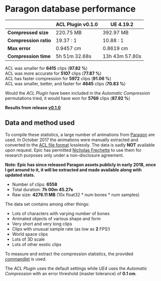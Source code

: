 # Paragon database performance

|         | ACL Plugin v0.1.0 | UE 4.19.2 |
| ------- | -------- | -------- |
| **Compressed size**      | 220.75 MB | 392.97 MB |
| **Compression ratio**    | 19.37 : 1 | 10.88 : 1 |
| **Max error**            | 0.9457 cm | 0.8619 cm |
| **Compression time**     | 5h 51m 32.68s | 13h 43m 57.80s |

ACL was smaller for **6415** clips (**97.82 %**)  
ACL was more accurate for **5107** clips (**77.87 %**)  
ACL has faster compression for **5972** clips (**91.06 %**)  
ACL was smaller, better, and faster for **4645** clips (**70.83 %**)  

Would the *ACL Plugin* have been included in the *Automatic Compression* permutations tried, it would have won for **5766** clips (**87.92 %**)

**Results from release [v0.1.0](https://github.com/nfrechette/acl-ue4-plugin/releases/tag/v0.1.0)**

## Data and method used

To compile these statistics, a large number of animations from [Paragon](https://www.epicgames.com/paragon) are used.
In October 2017 the animations were manually extracted and converted to the [ACL file format](https://github.com/nfrechette/acl/blob/develop/docs/the_acl_file_format.md) losslessly. The data is sadly **NOT** available upon request.
Epic has permitted [Nicholas Frechette](https://github.com/nfrechette) to use them for research purposes only under a non-disclosure agreement.

**Note: Epic has since released Paragon assets publicly in early 2018, once I get around to it, it will be extracted and made available along with updated stats.**

*  Number of clips: **6558**
*  Total duration: **7h 00m 45.27s**
*  Raw size: **4276.11 MB** (10x float32 * num bones * num samples)

The data set contains among other things:

*  Lots of characters with varying number of bones
*  Animated objects of various shape and form
*  Very short and very long clips
*  Clips with unusual sample rate (as low as **2** FPS!)
*  World space clips
*  Lots of 3D scale
*  Lots of other exotic clips

To measure and extract the compression statistics, the provided [commandlet](../ACLPlugin/Source/ACLPlugin/Classes/ACLStatsDumpCommandlet.h) is used.

The *ACL Plugin* uses the default settings while *UE4* uses the *Automatic Compression* with an error threshold (master tolerance) of **0.1 cm**.

